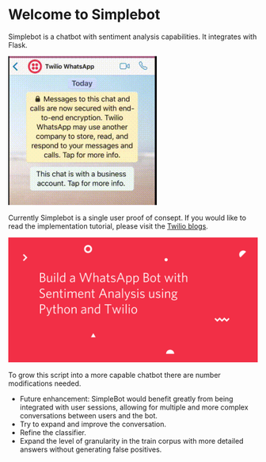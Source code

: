 # Welcome to Simplebot

Simplebot is a chatbot with sentiment analysis capabilities. It integrates with Flask.

![Single user chat session](/media/simplebot.gif)

Currently Simplebot is a single user proof of consept. If you would like to read the implementation tutorial, please visit the [Twilio blogs](https://www.twilio.com/blog/build-whatsapp-bot-sentiment-analysis-python-twilio).

[![Tutorial splash](/media/tutorial_splash.png)](https://www.twilio.com/blog/build-whatsapp-bot-sentiment-analysis-python-twilio)

To grow this script into a more capable chatbot there are number modifications needed.

* Future enhancement: SimpleBot would benefit greatly from being integrated with user sessions, allowing for multiple and more complex conversations between users and the bot.
* Try to expand and improve the conversation.
* Refine the classifier.
* Expand the level of granularity in the train corpus with more detailed answers without generating false positives.

